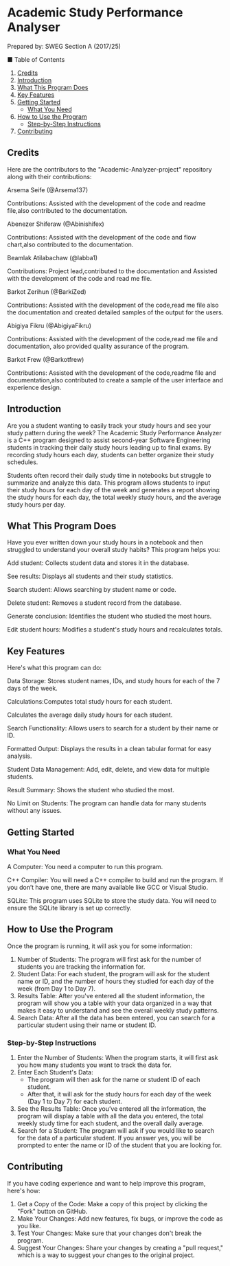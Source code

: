 # Academic Study Performance Analyser 
Prepared by: SWEG Section A (2017/25)

■ Table of Contents

1. [Credits](#credits)
2. [Introduction](#introduction)
3. [What This Program Does](#what-this-program-does)
4. [Key Features](#key-features)
5. [Getting Started](#getting-started)
   - [What You Need](#what-you-need)
6. [How to Use the Program](#how-to-use-the-program)
   - [Step-by-Step Instructions](#step-by-step-instructions)
7. [Contributing](#contributing)
   
## Credits

Here are the contributors to the "Academic-Analyzer-project" repository along with their contributions:

Arsema Seife (@Arsema137)

Contributions: Assisted with the development of the code and readme file,also contributed to the documentation.

Abenezer Shiferaw (@Abinishifex)

Contributions: Assisted with the development of the code and flow chart,also contributed to the documentation.

Beamlak Atilabachaw (@labba1)

Contributions: Project lead,contributed to the documentation and Assisted with the development of the code and read me file.

Barkot Zerihun (@BarkiZed)

Contributions: Assisted with the development of the code,read me file also the documentation and created detailed samples of the output for the users.

Abigiya Fikru (@AbigiyaFikru)

Contributions: Assisted with the development of the code,read me file and documentation, also provided quality assurance of the program.

Barkot Frew (@Barkotfrew)

Contributions:  Assisted with the development of the code,readme file and documentation,also contributed to create a sample of the user interface and experience design.

## Introduction

Are you a student wanting to easily track your study hours and see your study pattern during the week? The Academic Study Performance Analyzer is a C++ program designed to assist second-year Software Engineering students in tracking their daily study hours leading up to final exams. By recording study hours each day, students can better organize their study schedules.

Students often record their daily study time in notebooks but struggle to summarize and analyze this data. This program allows students to input their study hours for each day of the week and generates a report showing the study hours for each day, the total weekly study hours, and the average study hours per day.

## What This Program Does

Have you ever written down your study hours in a notebook and then struggled to understand your overall study habits? This program helps you:                       

Add student: Collects student data and stores it in the database.

See results: Displays all students and their study statistics.

Search student: Allows searching by student name or code.

Delete student: Removes a student record from the database.

Generate conclusion: Identifies the student who studied the most hours.

Edit student hours: Modifies a student's study hours and recalculates totals.

## Key Features
Here's what this program can do:

Data Storage: Stores student names, IDs, and study hours for each of the 7 days of the week.

Calculations:Computes total study hours for each student.

Calculates the average daily study hours for each student.

Search Functionality: Allows users to search for a student by their name or ID.

Formatted Output: Displays the results in a clean tabular format for easy analysis.

Student Data Management: Add, edit, delete, and view data for multiple students.

Result Summary: Shows the student who studied the most.

No Limit on Students: The program can handle data for many students without any issues.

## Getting Started
### What You Need

A Computer: You need a computer to run this program.

C++ Compiler: You will need a C++ compiler to build and run the program. If you don’t have one, there are many available like GCC or Visual Studio.

SQLite: This program uses SQLite to store the study data. You will need to ensure the SQLite library is set up correctly.
## How to Use the Program

Once the program is running, it will ask you for some information:

1. Number of Students: The program will first ask for the number of students you are tracking the information for.
2. Student Data: For each student, the program will ask for the student name or ID, and the number of hours they studied for each day of the week (from Day 1 to Day 7).
3. Results Table: After you've entered all the student information, the program will show you a table with your data organized in a way that makes it easy to understand and see the overall weekly study patterns.
4. Search Data: After all the data has been entered, you can search for a particular student using their name or student ID.

### Step-by-Step Instructions
1. Enter the Number of Students: When the program starts, it will first ask you how many students you want to track the data for.
2. Enter Each Student's Data:
   - The program will then ask for the name or student ID of each student.
   - After that, it will ask for the study hours for each day of the week (Day 1 to Day 7) for each student.
3. See the Results Table: Once you’ve entered all the information, the program will display a table with all the data you entered, the total weekly study time for each student, and the overall daily average.
4. Search for a Student: The program will ask if you would like to search for the data of a particular student. If you answer yes, you will be prompted to enter the name or ID of the student that you are looking for.
## Contributing

If you have coding experience and want to help improve this program, here's how:

1. Get a Copy of the Code: Make a copy of this project by clicking the "Fork" button on GitHub.
2. Make Your Changes: Add new features, fix bugs, or improve the code as you like.
3. Test Your Changes: Make sure that your changes don't break the program.
4. Suggest Your Changes: Share your changes by creating a "pull request," which is a way to suggest your changes to the original project.
